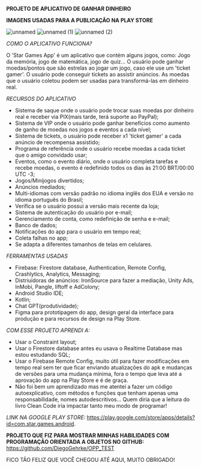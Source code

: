  **PROJETO DE APLICATIVO DE GANHAR DINHEIRO**

  **IMAGENS USADAS PARA A PUBLICAÇÃO NA PLAY STORE**
 
![unnamed](https://github.com/DiegoGehrke/Star-Games/assets/76628949/bd9a9895-963b-4039-aecc-1e3c8de7e6a3)
![unnamed (1)](https://github.com/DiegoGehrke/Star-Games/assets/76628949/9e22939e-004a-4484-a689-e4418e2f8fcc)
![unnamed (2)](https://github.com/DiegoGehrke/Star-Games/assets/76628949/9893bb45-4fab-4a14-b4bf-6f52a992fc36)

*COMO O APLICATIVO FUNCIONA?*

 O 'Star Games App' é um aplicativo que contém alguns jogos, como: Jogo da memória, jogo de matemática, jogo de quiz...
 O usuário pode ganhar moedas/pontos que são estrelas ao jogar um jogo, caso ele use um 'ticket gamer'. O usuário pode 
 conseguir tickets ao assistir anúncios. As moedas que o usuário coletou podem ser usadas para transformá-las em dinheiro real.

*RECURSOS DO APLICATIVO*
- Sistema de saque onde o usuário pode trocar suas moedas por dinheiro real e receber via PIX(mais tarde, terá suporte ao PayPal);
- Sistema de VIP onde o usuário pode ganhar benefícios como aumento de ganho de moedas nos jogos e eventos a cada nível;
- Sistema de tickets, o usuário pode receber x1 'ticket gamer' a cada anúncio de recompensa assistido;
- Programa de referência onde o usuário recebe moedas a cada ticket que o amigo convidado usar;
- Eventos, como o evento diário, onde o usuário completa tarefas e recebe moedas, o evento é redefinido todos os dias às
  21:00 BRT/00:00 UTC -3;
- Jogos/Minijogos divertidos;
- Anúncios mediados;
- Multi-idiomas com versão padrão no idioma inglês dos EUA e versão no idioma português do Brasil;
- Verifica se o usuário possui a versão mais recente da loja;
- Sistema de autenticação do usuário por e-mail;
- Gerenciamento de conta, como redefinição de senha e e-mail;
- Banco de dados;
- Notificações do app para o usuário em tempo real;
- Coleta falhas no app;
- Se adapta a diferentes tamanhos de telas em celulares.

*FERRAMENTAS USADAS*
- Firebase: Firestore database, Authentication, Remote Config, Crashlytics, Analytics, Messaging;
- Distriuidoras de anúncios: IronSource para fazer a mediação, Unity Ads, InMobi, Pangle, liftoff e AdColony;
- Android Studio IDE;
- Kotlin;
- Chat GPT(produtividade);
- Figma para prototipagem do app, design geral da interface para produção e para recursos de design na Play Store.

*COM ESSE PROJETO APRENDI A:*
- Usar o Constraint layout;
- Usar o Firestore database antes eu usava o Realtime Database mas estou estudando SQL;
- Usar o Firebase Remote Config, muito útil para fazer modificações em tempo real sem ter que ficar enviando atualizações
do apk e mudanças de versões para uma mudança mínima, fora o tempo que leva até a aprovação do app na Play Store e é de graça.
- Não foi bem um aprendizado mas me atentei a fazer um código autoexplicativo, com métodos e funções que tenham apenas uma
responsabilidade, nomes autodescritivos... Quem diria que a leitura do livro Clean Code iria impactar tanto meu modo de programar!

*LINK NA GOOGLE PLAY STORE:* https://play.google.com/store/apps/details?id=com.star.games.android.

**PROJETO QUE FIZ PARA MOSTRAR MINHAS HABILIDADES COM PROGRAMAÇÃO ORIENTADA A OBJETOS NO GITHUB:**
https://github.com/DiegoGehrke/OPP_TEST

FICO TÃO FELIZ QUE VOCÊ CHEGOU ATÉ AQUI, MUITO OBRIGADO!
